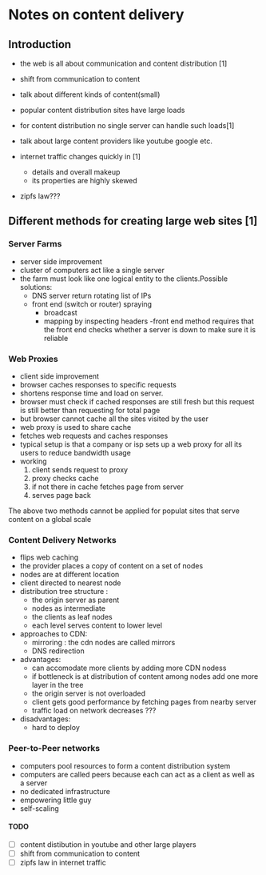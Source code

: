 # Notes on content delivery

## Introduction

- the web is all about communication and content distribution [1]
- shift from communication to content
- talk about different kinds of content(small)
- popular content distribution sites have large loads
- for content distribution no single server can handle such loads[1]
- talk about large content providers like youtube google etc.

- internet traffic changes quickly in [1]
  - details and overall makeup
  - its properties are highly skewed
- zipfs law???

## Different methods for creating large web sites [1]

### Server Farms
- server side improvement
- cluster of computers act like a single server
- the farm must look like one logical entity to the clients.Possible solutions:
  - DNS server return rotating list of IPs
  - front end (switch or router) spraying
    - broadcast
    - mapping by inspecting headers
  -front end method requires that the front end checks whether a server is down to make sure it is reliable

### Web Proxies
- client side improvement
- browser caches responses to specific requests
- shortens response time and load on server.
- browser must check if cached responses are still fresh but this request is still better than requesting for total page
- but browser cannot cache all the sites visited by the user
- web proxy is used to share cache
- fetches web requests and caches responses
- typical setup is that a company or isp sets up a web proxy for all its users to reduce bandwidth usage
- working
  1. client sends request to proxy
  2. proxy checks cache
  3. if not there in cache fetches page from server
  4. serves page back

The above two methods cannot be applied for populat sites that serve content on a global scale

### Content Delivery Networks

- flips web caching
- the provider places a copy of content on a set of nodes
- nodes are at different location
- client directed to nearest node
- distribution tree structure :
  - the origin server as parent
  - nodes as intermediate
  - the clients as leaf nodes
  - each level serves content to lower level
- approaches to CDN:
  - mirroring : the cdn nodes are called mirrors
  - DNS redirection
- advantages:
  - can accomodate more clients by adding more CDN nodess
  - if bottleneck is at distribution of content among nodes add one more layer in the tree
  - the origin server is not overloaded
  - client gets good performance by fetching pages from nearby server
  - traffic load on network decreases ???
- disadvantages:
  - hard to deploy

### Peer-to-Peer networks

- computers pool resources to form a content distribution system
- computers are called peers because each can act as a client as well as a server
- no dedicated infrastructure
- empowering little guy
- self-scaling





#### TODO
- [ ] content distibution in youtube and other large players
- [ ] shift from communication to content
- [ ] zipfs law in internet traffic
